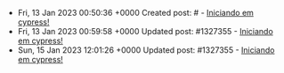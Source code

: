 * Fri, 13 Jan 2023 00:50:36 +0000 Created post: # - [Iniciando em cypress!](https://dev.to/carecone/iniciando-em-cypress)
* Fri, 13 Jan 2023 00:59:58 +0000 Updated post: #1327355 - [Iniciando em cypress!](https://dev.to/carecone/iniciando-em-cypress-1boo)
* Sun, 15 Jan 2023 12:01:26 +0000 Updated post: #1327355 - [Iniciando em cypress!](https://dev.to/carecone/iniciando-em-cypress-1boo)
